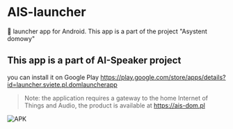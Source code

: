 # AIS-launcher
:rocket: launcher app for Android. This app is a part of the project "Asystent domowy"

## This app is a part of AI-Speaker project

you can install it on Google Play https://play.google.com/store/apps/details?id=launcher.sviete.pl.domlauncherapp

> Note: the application requires a gateway to the home Internet of Things and Audio, the product is available at https://ais-dom.pl


![APK](https://raw.githubusercontent.com/sviete/AIS-launcher/master/apk_screen.png)
